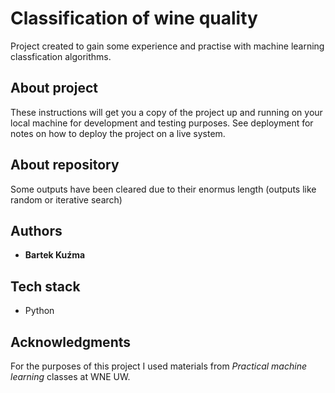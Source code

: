 # Classification of wine quality

Project created to gain some experience and practise with machine learning classfication algorithms.

## About project

These instructions will get you a copy of the project up and running on your local machine for development and testing purposes. See deployment for notes on how to deploy the project on a live system.

## About repository

Some outputs have been cleared due to their enormus length (outputs like random or iterative search)

## Authors

* **Bartek Kuźma** 

## Tech stack

* Python

## Acknowledgments

For the purposes of this project I used materials from <i>Practical machine learning</i> classes at WNE UW.

